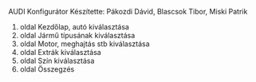 AUDI Konfigurátor
Készítette: Pákozdi Dávid, Blascsok Tibor, Miski Patrik

1. oldal Kezdőlap, autó kiválasztása
2. oldal Jármű típusának kiválasztása
3. oldal Motor, meghajtás stb kiválasztása
4. oldal Extrák kiválasztása
5. oldal Szín kiválasztása
6. oldal Összegzés
